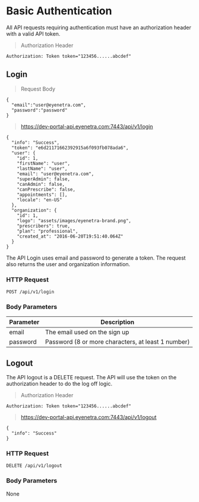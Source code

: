 # Basic Authentication

All API requests requiring authentication must have an authorization header with a valid API token.

> Authorization Header

````
Authorization: Token token="123456......abcdef"
````

## Login

> Request Body

````
{
  "email":"user@eyenetra.com",
  "password":"password"
}
````

> https://dev-portal-api.eyenetra.com:7443/api/v1/login

````
{
  "info": "Success",
  "token": "e6d21171662392915a6f093fb078ada6",
  "user": {
    "id": 1,
    "firstName": "user",
    "lastName": "user",
    "email": "user@eyenetra.com",
    "superAdmin": false,
    "canAdmin": false,
    "canPrescribe": false,
    "appointments": [],
    "locale": "en-US"
  },
  "organization": {
    "id": 1,
    "logo": "assets/images/eyenetra-brand.png",
    "prescribers": true,
    "plan": "professional",
    "created_at": "2016-06-20T19:51:40.064Z"
  }
}
````

The API Login uses email and password to generate a token. The request also returns the user and organization information.

### HTTP Request

`POST /api/v1/login`

### Body Parameters

Parameter       | Description
--------------- | -------------------------------------------------------------------------------
email           | The email used on the sign up
password        | Password (8 or more characters, at least 1 number)


## Logout

The API logout is a DELETE request. The API will use the token on the authorization header to do the log off logic. 

> Authorization Header

````
Authorization: Token token="123456......abcdef"
````

> https://dev-portal-api.eyenetra.com:7443/api/v1/logout

````
{
  "info": "Success"
}
````

### HTTP Request

`DELETE /api/v1/logout`

### Body Parameters

None
